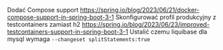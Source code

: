 Dodać Compose support https://spring.io/blog/2023/06/21/docker-compose-support-in-spring-boot-3-1
Skonfigurować profil produkcyjny z testcontainers zamiast h2 https://spring.io/blog/2023/06/23/improved-testcontainers-support-in-spring-boot-3-1
Ustalić czemu liquibase dla mysql wymaga `--changeset splitStatements:true`